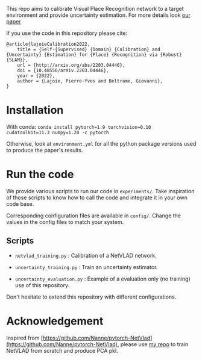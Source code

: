 This repo aims to calibrate Visual Place Recognition network to a target environment and provide uncertainty estimation. For more details look [our paper](http://arxiv.org/abs/2203.04446)

If you use the code in this repository please cite:
```
@article{lajoieCalibration2022,
	title = {Self-{Supervised} {Domain} {Calibration} and {Uncertainty} {Estimation} for {Place} {Recognition} via {Robust} {SLAM}},
	url = {http://arxiv.org/abs/2203.04446},
	doi = {10.48550/arXiv.2203.04446},
	year = {2022},
	author = {Lajoie, Pierre-Yves and Beltrame, Giovanni},
}
```

# Installation

With conda:
    `conda install pytorch=1.9 torchvision=0.10 cudatoolkit=11.3 numpy=1.20 -c pytorch`

Otherwise, look at `environment.yml` for all the python package versions used to produce the paper's results.

# Run the code

We provide various scripts to run our code in `experiments/`.
Take inspiration of those scripts to know how to call the code and integrate it in your own code base.

Corresponding configuration files are available in `config/`.
Change the values in the config files to match your system.

## Scripts

- `netvlad_training.py` : Calibration of a NetVLAD network.

- `uncertainty_training.py` : Train an uncertainty estimator.

- `uncertainty_evaluation.py` : Example of a evaluation only (no training) use of this repository.

Don't hesitate to extend this repository with different configurations.

# Acknowledgement

Inspired from [https://github.com/Nanne/pytorch-NetVlad](https://github.com/Nanne/pytorch-NetVlad), please use [my repo](https://github.com/lajoiepy/pytorch-NetVlad) to train NetVLAD from scratch and produce PCA pkl.